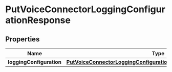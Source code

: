 

# PutVoiceConnectorLoggingConfigurationResponse


## Properties

| Name | Type | Description | Notes |
|------------ | ------------- | ------------- | -------------|
|**loggingConfiguration** | [**PutVoiceConnectorLoggingConfigurationResponseLoggingConfiguration**](PutVoiceConnectorLoggingConfigurationResponseLoggingConfiguration.md) |  |  [optional] |



